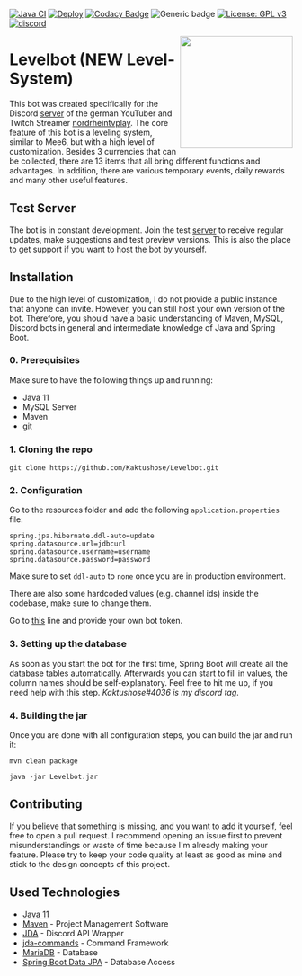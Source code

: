 [![Java CI](https://github.com/Kaktushose/Levelbot/actions/workflows/maven.yml/badge.svg)](https://github.com/Kaktushose/Levelbot/actions/workflows/maven.yml)
[![Deploy](https://github.com/Kaktushose/Levelbot/actions/workflows/deploy.yml/badge.svg)](https://github.com/Kaktushose/Levelbot/actions/workflows/deploy.yml)
[![Codacy Badge](https://app.codacy.com/project/badge/Grade/6eaa0127de99428795b4f5f759da188a)](https://www.codacy.com/gh/Kaktushose/Levelbot/dashboard?utm_source=github.com&utm_medium=referral&utm_content=Kaktushose/Levelbot&utm_campaign=Badge_Grade)
![Generic badge](https://img.shields.io/badge/Version-2.3.0-86c240".svg)
[![License: GPL v3](https://img.shields.io/badge/License-GPLv3-blue.svg)](https://www.gnu.org/licenses/gpl-3.0)
<a href="https://discord.gg/qcpeZQhJf5">
<img src="https://discordapp.com/api/guilds/367353132772098048/embed.png" alt="discord">
</a>

<img align="right" src="https://cdn.discordapp.com/avatars/497086677853143060/975f993852d45d0f0d5d6ca642186bed.webp?size=256" height=200 width=200>

# Levelbot (NEW Level-System)

This bot was created specifically for the Discord [server](https://discord.gg/qcpeZQhJf5) of the german YouTuber and Twitch Streamer [nordrheintvplay](https://www.youtube.com/user/nordrheintvplay). The core feature of this bot is a leveling system, similar to Mee6, but with a high level of customization. Besides 3 currencies that can be collected, there are 13 items that all bring different functions and advantages. In addition, there are various temporary events, daily rewards and many other useful features.

## Test Server

The bot is in constant development. Join the test [server](https://discord.gg/JYWezvQ) to receive regular updates, make suggestions and test preview versions. This is also the place to get support if you want to host the bot by yourself.

## Installation

Due to the high level of customization, I do not provide a public instance that anyone can invite. However, you can still host your own version of the bot. Therefore, you should have a basic understanding of Maven, MySQL, Discord bots in general and intermediate knowledge of Java and Spring Boot.

### 0. Prerequisites

Make sure to have the following things up and running:

- Java 11
- MySQL Server
- Maven
- git

### 1. Cloning the repo

```
git clone https://github.com/Kaktushose/Levelbot.git
```

### 2. Configuration

Go to the resources folder and add the following `application.properties` file:

```
spring.jpa.hibernate.ddl-auto=update
spring.datasource.url=jdbcurl
spring.datasource.username=username
spring.datasource.password=password
```

Make sure to set `ddl-auto` to `none` once you are in production environment.

There are also some hardcoded values (e.g. channel ids) inside the codebase, make sure to change them.

Go to [this](https://github.com/Kaktushose/Levelbot/blob/master/src/main/java/de/kaktushose/levelbot/bot/Levelbot.java#L91) line and provide your own bot token.

### 3. Setting up the database

As soon as you start the bot for the first time, Spring Boot will create all the database tables automatically. Afterwards you can start to fill in values, the column names should be self-explanatory. Feel free to hit me up, if you need help with this step. _Kaktushose#4036 is my discord tag_.

### 4. Building the jar

Once you are done with all configuration steps, you can build the jar and run it:

```
mvn clean package
```

```
java -jar Levelbot.jar
```

## Contributing

If you believe that something is missing, and you want to add it yourself, feel free to open a pull request. I recommend opening an issue first to prevent misunderstandings or waste of time because I'm already making your feature. Please try to keep your code quality at least as good as mine and stick to the design concepts of this project.

## Used Technologies

- [Java 11](https://openjdk.java.net/projects/jdk/11/)
- [Maven](https://maven.apache.org/) - Project Management Software
- [JDA](https://github.com/DV8FromTheWorld/JDA) - Discord API Wrapper
- [jda-commands](https://github.com/Kaktushose/jda-commands) - Command Framework
- [MariaDB](https://mariadb.com/) - Database
- [Spring Boot Data JPA](https://spring.io/projects/spring-data-jpa) - Database Access
